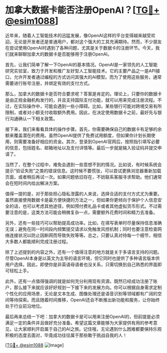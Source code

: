 # 加拿大数据卡能否注册OpenAI？[[TG💪+ @esim1088](https://t.me/s/esim1088)]

近年来，随着人工智能技术的迅猛发展，像OpenAI这样的平台变得越来越受欢迎。无论是开发者还是普通用户，都对这个强大的工具充满期待。然而，不少朋友在尝试使用OpenAI时遇到了各种问题，尤其是关于数据卡的注册环节。今天，我们就来聊聊加拿大的数据卡是否能够用于注册OpenAI。

首先，让我们简单了解一下OpenAI的基本情况。OpenAI是一家领先的人工智能研究实验室，致力于开发和推广友好型人工智能技术。它的主要产品之一是API接口，允许开发者通过编程的方式访问其强大的AI模型。而为了使用这些服务，通常需要进行账号注册，并绑定有效的支付方式。

那么，加拿大的数据卡是否符合要求呢？答案是肯定的。理论上，只要你的数据卡是由正规金融机构发行的，并且支持国际支付功能，就可以用来完成注册流程。不过，在实际操作中，可能会遇到一些小障碍。比如，某些银行可能对跨境交易有所限制，或者对小额支付收取额外费用。因此，在决定使用数据卡之前，最好先与银行沟通确认一下相关政策。

接下来，我们来看看具体的操作步骤。首先，你需要确保自己的数据卡有足够的余额来覆盖潜在的费用。虽然OpenAI提供了免费试用额度，但如果你计划长期使用，则需要准备好相应的资金。其次，登录到OpenAI官网后，按照指引填写必要的信息，包括姓名、邮箱地址以及支付详情等。最后一步就是输入验证码并提交申请了。

当然了，在整个过程中，难免会遇到一些意想不到的情况。比如说，有时候系统会提示“验证失败”之类的错误信息。这时候不要慌张，可以尝试更换浏览器重新加载页面，或者稍后再试一次。如果问题依旧存在，不妨联系客服寻求帮助。他们通常会在短时间内给出解决方案。

值得一提的是，对于那些担心隐私泄露的人来说，选择合适的支付方式尤为重要。虽然直接使用数据卡是最方便快捷的方法之一，但如果你更倾向于保护个人信息安全的话，也可以考虑其他途径，例如预付费礼品卡或者其他虚拟货币形式。不过需要注意的是，这类方法可能会稍微复杂一点，需要额外花费时间和精力去准备。

另外，还有一些技巧可以帮助提高成功率。比如，在填写表单时尽量保持信息准确无误；避免在同一时间段内频繁提交请求以免触发风控机制；同时也要注意检查网络连接状况以防止因断网而导致失败等等。总之，只要认真对待每一个细节，相信大多数人都能顺利完成注册过程。

除了上述提到的内容之外，还有一个值得注意的地方就是关于多语言支持的问题。尽管OpenAI本身是以英文为主导的语言环境，但它同时也提供了多种语言版本供用户选择。因此，即使你是非英语母语者也没关系，只需切换到自己熟悉的界面即可轻松上手。

此外，还有一点值得强调的就是如何充分利用现有资源。既然已经成功注册了账户，那么接下来就应该好好规划一下接下来的发展方向。你可以根据自身需求定制个性化的应用场景，无论是文本生成、图像处理还是语音识别等领域都有广阔的空间等待探索。而且随着时间推移，OpenAI还会不断推出新功能和服务，让你始终处于行业前沿地位。

最后再来总结一下吧：加拿大的数据卡是可以用来注册OpenAI的，但前提是必须满足一定的条件并且做好充分准备。希望这篇文章能够为大家提供有用的参考意见，让大家顺利开启属于自己的AI之旅。记住哦，无论遇到什么困难都要保持乐观积极的态度去面对，毕竟成功往往属于那些敢于挑战自我的人！

[[TG💪+ @esim1088](https://t.me/s/esim1088) ![Image](https://i.postimg.cc/4NQfJmqS/Snipaste-2025-05-13-00-14-12.png)]